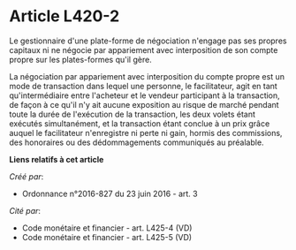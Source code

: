 # Article L420-2

Le gestionnaire d'une plate-forme de négociation n'engage pas ses propres capitaux ni ne négocie par appariement avec
interposition de son compte propre sur les plates-formes qu'il gère. 

La négociation par appariement avec interposition du compte propre est un mode de transaction dans lequel une personne, le
facilitateur, agit en tant qu'intermédiaire entre l'acheteur et le vendeur participant à la transaction, de façon à ce qu'il
n'y ait aucune exposition au risque de marché pendant toute la durée de l'exécution de la transaction, les deux volets étant
exécutés simultanément, et la transaction étant conclue à un prix grâce auquel le facilitateur n'enregistre ni perte ni gain,
hormis des commissions, des honoraires ou des dédommagements communiqués au préalable.

**Liens relatifs à cet article**

_Créé par_:

  - Ordonnance n°2016-827 du 23 juin 2016 - art. 3

_Cité par_:

  - Code monétaire et financier - art. L425-4 (VD)
  - Code monétaire et financier - art. L425-5 (VD)
